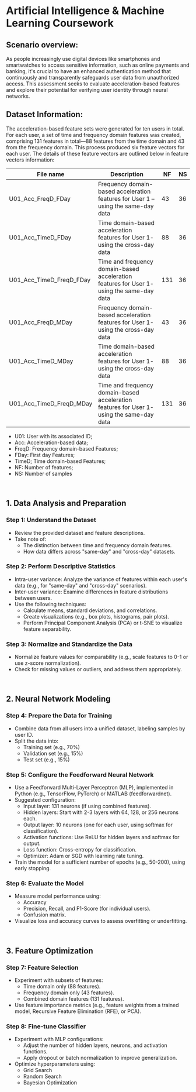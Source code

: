 # Artificial Intelligence & Machine Learning Coursework

## Scenario overview: 

As people increasingly use digital devices like smartphones and smartwatches to access sensitive information, such as online payments and banking, it's crucial to have an enhanced authentication method that continuously and transparently safeguards user data from unauthorized access. This assessment seeks to evaluate acceleration-based features and explore their potential for verifying user identity through neural networks.

## Dataset Information: 

The acceleration-based feature sets were generated for ten users in total. For each user, a set of time and frequency domain features was created, comprising 131 features in total—88 features from the time domain and 43 from the frequency domain. This process produced six feature vectors for each user. The 
details of these feature vectors are outlined below in  feature vectors information: 


|  File name                 |     Description                                                                                |   NF    |   NS   |
|  ------------------------- |    -----------------------------------------------------------------------------------------   |  -----  |  ----  |
|  U01_Acc_FreqD_FDay        |    Frequency domain-based acceleration features for User 1 – using the same-day data           |   43    |   36   |
|  U01_Acc_TimeD_FDay        |    Time domain-based acceleration features for User 1- using the cross-day data                |   88    |   36   |
|  U01_Acc_TimeD_FreqD_FDay  |    Time and frequency domain-based acceleration features for User 1- using the same-day data   |   131   |   36   |    
|  U01_Acc_FreqD_MDay        |    Frequency domain-based acceleration features for User 1- using the cross-day data           |   43    |   36   |
|  U01_Acc_TimeD_MDay        |    Time domain-based acceleration features for User 1- using the cross-day data                |   88    |   36   |
|  U01_Acc_TimeD_FreqD_MDay  |    Time and frequency domain-based acceleration features for User 1- using the same-day data   |   131   |   36   |

- U01: User with its associated ID; 
- Acc: Acceleration-based data; 
- FreqD: Frequency domain-based Features;  
- FDay: First day Features; 
- TimeD; Time domain-based Features; 
- NF: Number of features; 
- NS: Number of samples

<br>

## 1. Data Analysis and Preparation

### Step 1: Understand the Dataset
- Review the provided dataset and feature descriptions.
- Take note of:
  - The distinction between time and frequency domain features.
  - How data differs across "same-day" and "cross-day" datasets.

### Step 2: Perform Descriptive Statistics
- Intra-user variance: Analyze the variance of features within each user's data (e.g., for "same-day" and "cross-day" scenarios).
- Inter-user variance: Examine differences in feature distributions between users.
- Use the following techniques:
  - Calculate means, standard deviations, and correlations.
  - Create visualizations (e.g., box plots, histograms, pair plots).
  - Perform Principal Component Analysis (PCA) or t-SNE to visualize feature separability.

### Step 3: Normalize and Standardize the Data
- Normalize feature values for comparability (e.g., scale features to 0-1 or use z-score normalization).
- Check for missing values or outliers, and address them appropriately.

<br>

## 2. Neural Network Modeling

### Step 4: Prepare the Data for Training
- Combine data from all users into a unified dataset, labeling samples by user ID.
- Split the data into:
  - Training set (e.g., 70%)
  - Validation set (e.g., 15%)
  - Test set (e.g., 15%)

### Step 5: Configure the Feedforward Neural Network
- Use a Feedforward Multi-Layer Perceptron (MLP), implemented in Python (e.g., TensorFlow, PyTorch) or MATLAB (feedforwardnet).
- Suggested configuration:
  - Input layer: 131 neurons (if using combined features).
  - Hidden layers: Start with 2-3 layers with 64, 128, or 256 neurons each.
  - Output layer: 10 neurons (one for each user, using softmax for classification).
  - Activation functions: Use ReLU for hidden layers and softmax for output.
  - Loss function: Cross-entropy for classification.
  - Optimizer: Adam or SGD with learning rate tuning.
- Train the model for a sufficient number of epochs (e.g., 50-200), using early stopping.

### Step 6: Evaluate the Model
- Measure model performance using:
  - Accuracy
  - Precision, Recall, and F1-Score (for individual users).
  - Confusion matrix.
- Visualize loss and accuracy curves to assess overfitting or underfitting.

<br>

## 3. Feature Optimization

### Step 7: Feature Selection
- Experiment with subsets of features:
  - Time domain only (88 features).
  - Frequency domain only (43 features).
  - Combined domain features (131 features).
- Use feature importance metrics (e.g., feature weights from a trained model, Recursive Feature Elimination (RFE), or PCA).

### Step 8: Fine-tune Classifier
- Experiment with MLP configurations:
  - Adjust the number of hidden layers, neurons, and activation functions.
  - Apply dropout or batch normalization to improve generalization.
- Optimize hyperparameters using:
  - Grid Search
  - Random Search
  - Bayesian Optimization
